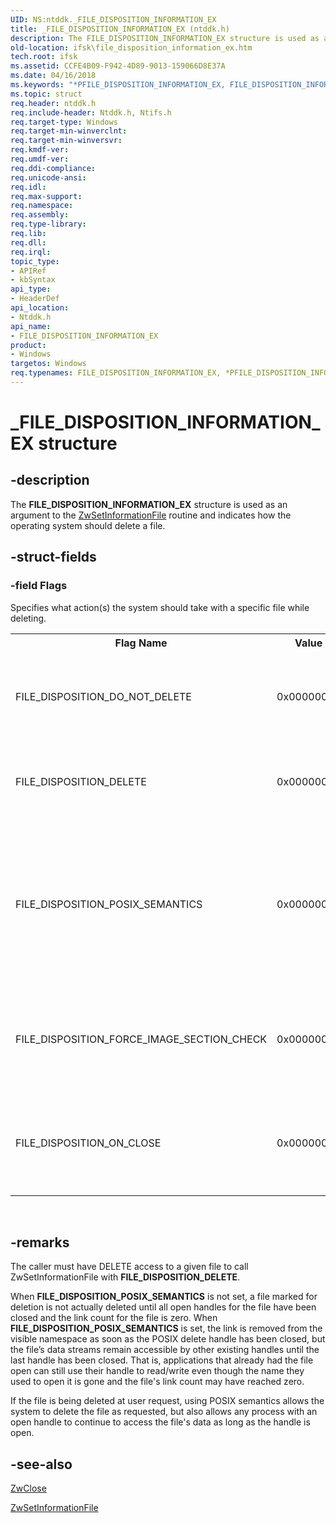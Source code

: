 ```yaml
---
UID: NS:ntddk._FILE_DISPOSITION_INFORMATION_EX
title: _FILE_DISPOSITION_INFORMATION_EX (ntddk.h)
description: The FILE_DISPOSITION_INFORMATION_EX structure is used as an argument to the ZwSetInformationFile routine and indicates how the operating system should delete a file.
old-location: ifsk\file_disposition_information_ex.htm
tech.root: ifsk
ms.assetid: CCFE4B09-F942-4D89-9013-159066D8E37A
ms.date: 04/16/2018
ms.keywords: "*PFILE_DISPOSITION_INFORMATION_EX, FILE_DISPOSITION_INFORMATION_EX, FILE_DISPOSITION_INFORMATION_EX structure [Installable File System Drivers], PFILE_DISPOSITION_INFORMATION_EX, PFILE_DISPOSITION_INFORMATION_EX structure pointer [Installable File System Drivers], _FILE_DISPOSITION_INFORMATION_EX, ifsk.file_disposition_information_ex, ntddk/FILE_DISPOSITION_INFORMATION_EX, ntddk/PFILE_DISPOSITION_INFORMATION_EX"
ms.topic: struct
req.header: ntddk.h
req.include-header: Ntddk.h, Ntifs.h
req.target-type: Windows
req.target-min-winverclnt: 
req.target-min-winversvr: 
req.kmdf-ver: 
req.umdf-ver: 
req.ddi-compliance: 
req.unicode-ansi: 
req.idl: 
req.max-support: 
req.namespace: 
req.assembly: 
req.type-library: 
req.lib: 
req.dll: 
req.irql: 
topic_type:
- APIRef
- kbSyntax
api_type:
- HeaderDef
api_location:
- Ntddk.h
api_name:
- FILE_DISPOSITION_INFORMATION_EX
product:
- Windows
targetos: Windows
req.typenames: FILE_DISPOSITION_INFORMATION_EX, *PFILE_DISPOSITION_INFORMATION_EX
---
```


# _FILE_DISPOSITION_INFORMATION_EX structure


## -description


The <b>FILE_DISPOSITION_INFORMATION_EX</b> structure is used as an argument to the <a href="https://docs.microsoft.com/windows-hardware/drivers/ddi/content/wdm/nf-wdm-zwsetinformationfile">ZwSetInformationFile</a> routine and indicates how the operating system should delete a file.


## -struct-fields




### -field Flags

Specifies what action(s) the system should take with a specific file while deleting.

<table>
<tr>
<th>Flag Name</th>
<th>
                   Value</th>
<th>Meaning</th>
</tr>
<tr>
<td>FILE_DISPOSITION_DO_NOT_DELETE</td>
<td>
                  0x00000000
                </td>
<td>Specifies the system should not delete a file.</td>
</tr>
<tr>
<td>FILE_DISPOSITION_DELETE</td>
<td>0x00000001</td>
<td>Specifies the system should delete a file.</td>
</tr>
<tr>
<td>FILE_DISPOSITION_POSIX_SEMANTICS</td>
<td>0x00000002</td>
<td>Specifies the system should perform a POSIX-style delete. See more info in Remarks.</td>
</tr>
<tr>
<td>FILE_DISPOSITION_FORCE_IMAGE_SECTION_CHECK</td>
<td>0x00000004</td>
<td>Specifies the system should force an image section check. </td>
</tr>
<tr>
<td>FILE_DISPOSITION_ON_CLOSE </td>
<td>0x00000008</td>
<td>Specifies if the system sets or clears the on-close state.</td>
</tr>
</table>
 


## -remarks



The caller must have DELETE access to a given file to call ZwSetInformationFile with <b>FILE_DISPOSITION_DELETE</b>. 


When <b>FILE_DISPOSITION_POSIX_SEMANTICS</b> is not set, a file marked for deletion is not actually deleted until all open handles for the file have been closed and the link count for the file is zero.  When <b>FILE_DISPOSITION_POSIX_SEMANTICS</b> is set, the link is removed from the visible namespace as soon as the POSIX delete handle has been closed, but the file’s data streams remain accessible by other existing handles until the last handle has been closed. That is, applications that already had the file open can still use their handle to read/write even though the name they used to open it is gone and the file's link count may have reached zero.

If the file is being deleted at user request, using POSIX semantics allows the system to delete the file as requested, but also allows any process with an open handle to continue to access the file's data as long as the handle is open. 

## -see-also




<a href="https://msdn.microsoft.com/library/windows/hardware/ff566417">ZwClose</a>



<a href="https://msdn.microsoft.com/library/windows/hardware/ff567096">ZwSetInformationFile</a>
 

 

